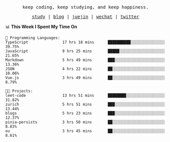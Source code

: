 <p align="center">
  <samp>
    <span>keep coding, keep studying, and keep happiness.</span>
  </samp>
</p>

<p align="center">
  <samp>
    <a href="https://github.com/ouduidui/fe-study">study</a> |
    <a href="https://ouduidui.cn">blog</a>  |
    <a href="https://juejin.cn/user/4309700183594366">juejin</a> |
    <a href="./images/wechat.jpeg">wechat</a> |
    <a href="https://twitter.com/ouduidui">twitter</a>
  </samp>
</p>

<!--START_SECTION:waka-->
📊 **This Week I Spent My Time On** 

```text
💬 Programming Languages: 
TypeScript               17 hrs 18 mins      ██████████░░░░░░░░░░░░░░░   39.75% 
JavaScript               9 hrs 25 mins       █████░░░░░░░░░░░░░░░░░░░░   21.65% 
Markdown                 5 hrs 49 mins       ███░░░░░░░░░░░░░░░░░░░░░░   13.36% 
JSON                     4 hrs 22 mins       ██░░░░░░░░░░░░░░░░░░░░░░░   10.06% 
Vue.js                   3 hrs 49 mins       ██░░░░░░░░░░░░░░░░░░░░░░░   8.79%

🐱‍💻 Projects: 
leet-code                13 hrs 51 mins      ████████░░░░░░░░░░░░░░░░░   31.82% 
zurich                   5 hrs 51 mins       ███░░░░░░░░░░░░░░░░░░░░░░   13.44% 
blogs                    5 hrs 23 mins       ███░░░░░░░░░░░░░░░░░░░░░░   12.37% 
pinia-persists           3 hrs 50 mins       ██░░░░░░░░░░░░░░░░░░░░░░░   8.83% 
ou                       3 hrs 45 mins       ██░░░░░░░░░░░░░░░░░░░░░░░   8.61%

```


<!--END_SECTION:waka-->
